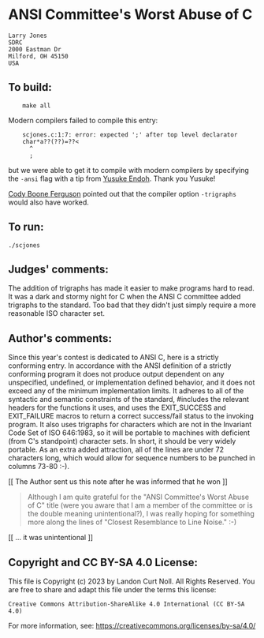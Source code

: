 # ANSI Committee's Worst Abuse of C

	Larry Jones
	SDRC
	2000 Eastman Dr
	Milford, OH 45150  
	USA

## To build:

        make all


Modern compilers failed to compile this entry:

	    scjones.c:1:7: error: expected ';' after top level declarator
	    char*a??(??)=??<
		  ^
		  ;


but we were able to get it to compile with modern compilers by specifying the
`-ansi` flag with a tip from [Yusuke Endoh](/winners.html#Yusuke_Endoh). Thank
you Yusuke! 

[Cody Boone Ferguson](/winners.html#Cody_Boone_Ferguson) pointed out that the
compiler option `-trigraphs` would also have worked.


## To run:

	./scjones

## Judges' comments:

The addition of trigraphs has made it easier to make programs 
hard to read.  It was a dark and stormy night for C when the
ANSI C committee added trigraphs to the standard.  Too bad
that they didn't just simply require a more reasonable ISO
character set.

## Author's comments:

Since this year's contest is dedicated to ANSI C, here is a
strictly conforming entry.  In accordance with the ANSI
definition of a strictly conforming program it does not produce
output dependent on any unspecified, undefined, or implementation
defined behavior, and it does not exceed any of the minimum
implementation limits.  It adheres to all of the syntactic and
semantic constraints of the standard, #includes the relevant
headers for the functions it uses, and uses the EXIT_SUCCESS and
EXIT_FAILURE macros to return a correct success/fail status to
the invoking program.  It also uses trigraphs for characters
which are not in the Invariant Code Set of ISO 646:1983, so it
will be portable to machines with deficient (from C's standpoint)
character sets.  In short, it should be very widely portable.  As
an extra added attraction, all of the lines are under 72
characters long, which would allow for sequence numbers to be
punched in columns 73-80 :-).

[[ The Author sent us this note after he was informed that he won ]]

> Although I am quite grateful for the "ANSI Committee's Worst Abuse of C" title
(were you aware that I am a member of the committee or is the double meaning
unintentional?), I was really hoping for something more along the lines of
"Closest Resemblance to Line Noise."  :-)

[[ ... it was unintentional ]]

## Copyright and CC BY-SA 4.0 License:

This file is Copyright (c) 2023 by Landon Curt Noll.  All Rights Reserved.
You are free to share and adapt this file under the terms this license:

    Creative Commons Attribution-ShareAlike 4.0 International (CC BY-SA 4.0)

For more information, see: https://creativecommons.org/licenses/by-sa/4.0/
